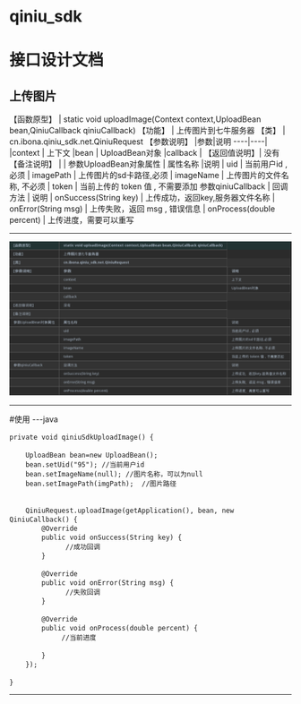 # qiniu_sdk

# 接口设计文档
  
 
  ## 上传图片
  
  【函数原型】 | static void uploadImage(Context context,UploadBean bean,QiniuCallback qiniuCallback)
  【功能】 | 上传图片到七牛服务器 
  【类】 | cn.ibona.qiniu_sdk.net.QiniuRequest
  【参数说明】 |参数|说明 
           ----|----|  
          |context  | 上下文
          |bean     | UploadBean对象
          |callback | 
  【返回值说明】| 没有
  【备注说明】 |   | 
   参数UploadBean对象属性 | 属性名称   |说明
    |  uid | 当前用户id , 必须
    | imagePath | 上传图片的sd卡路径,必须
    | imageName | 上传图片的文件名称, 不必须
    | token | 当前上传的 token 值 , 不需要添加
   参数qiniuCallback | 回调方法 | 说明
    | onSuccess(String key) | 上传成功，返回key,服务器文件名称
    | onError(String msg) | 上传失败，返回 msg , 错误信息
    | onProcess(double percent) | 上传进度，需要可以重写
    
---
![Image](https://github.com/LABELNET/qiniu_sdk/blob/master/%E6%8E%A5%E5%8F%A3%E8%AE%BE%E8%AE%A1%E5%8E%9F%E5%9E%8B.png?raw=true)

---

#使用
 ---java
 
    private void qiniuSdkUploadImage() {

        UploadBean bean=new UploadBean();
        bean.setUid("95"); //当前用户id
        bean.setImageName(null); //图片名称，可以为null
        bean.setImagePath(imgPath);  //图片路径


        QiniuRequest.uploadImage(getApplication(), bean, new QiniuCallback() {
            @Override
            public void onSuccess(String key) {
                  //成功回调
            }

            @Override
            public void onError(String msg) {
                  //失败回调
            }

            @Override
            public void onProcess(double percent) {
                 //当前进度

            }
        });

    }
 ---
      
      
  
  
  
  
